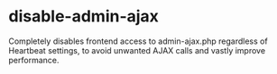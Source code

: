 # disable-admin-ajax
Completely disables frontend access to admin-ajax.php regardless of Heartbeat settings, to avoid unwanted AJAX calls and vastly improve performance.
